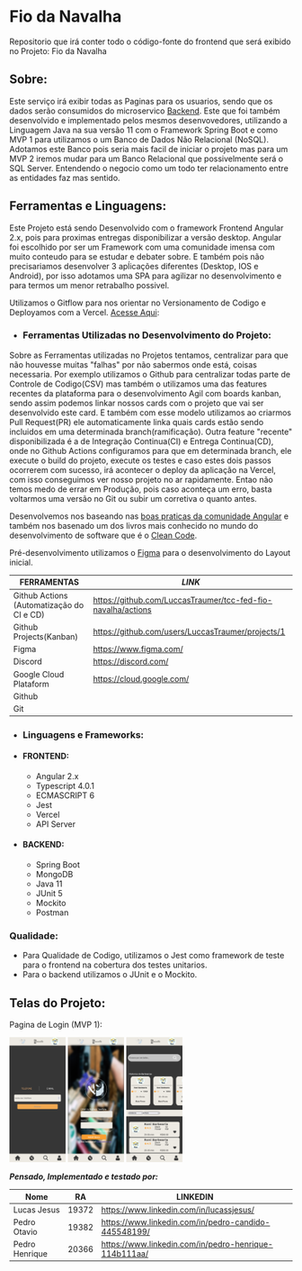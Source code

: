# Fio da Navalha
Repositorio que irá conter todo o código-fonte do frontend que será exibido no Projeto: Fio da Navalha


## Sobre:
Este serviço irá exibir todas as Paginas para os usuarios, sendo que os dados serão consumidos do microservico [Backend](https://github.com/LuccasTraumer/tcc-srv-fio-navalha). Este que foi também desenvolvido e implementado pelos mesmos desenvovedores, utilizando a Linguagem Java na sua versão 11 com o Framework Spring Boot e como MVP 1 para utilizamos o um Banco de Dados Não Relacional (NoSQL).
Adotamos este Banco pois seria mais facil de iniciar o projeto mas para um MVP 2 iremos mudar para um Banco Relacional que possivelmente será o SQL Server. Entendendo o negocio como um todo ter relacionamento entre as entidades faz mas sentido.

## Ferramentas e Linguagens:
Este Projeto está sendo Desenvolvido com o framework Frontend Angular 2.x, pois para proximas entregas disponibilizar a versão desktop.
Angular foi escolhido por ser um Framework com uma comunidade imensa com muito conteudo para se estudar e debater sobre. E também pois não precisariamos desenvolver 3 apĺicações diferentes (Desktop, IOS e Android), por isso adotamos uma SPA para agilizar no desenvolvimento e para termos um menor retrabalho possivel.

Utilizamos o Gitflow para nos orientar no Versionamento de Codigo e Deployamos com a Vercel. [Acesse Aqui](https://tcc-fed-fio-navalha-pcajw0lw5-luccastraumer.vercel.app/#/):

- ### Ferramentas Utilizadas no Desenvolvimento do Projeto:
Sobre as Ferramentas utilizadas no Projetos tentamos, centralizar para que não houvesse muitas "falhas" por não sabermos onde está, coisas necessaria.
Por exemplo utilizamos o Github para centralizar todas parte de Controle de Codigo(CSV) mas também o utilizamos uma das features recentes da plataforma para o desenvolvimento Agil com boards kanban, sendo assim podemos linkar nossos cards com o projeto que vai ser desenvolvido este card. E também com esse modelo utilizamos ao criarmos Pull Request(PR) ele automaticamente linka quais cards estão sendo incluidos em uma determinada branch(ramificação).
Outra feature "recente" disponibilizada é a de Integração Continua(CI) e Entrega Continua(CD), onde no Github Actions configuramos para que em determinada branch, ele execute o build do projeto, execute os testes e caso estes dois passos ocorrerem com sucesso, irá acontecer o deploy da aplicação na Vercel, com isso conseguimos ver nosso projeto no ar rapidamente.
Entao não temos medo de errar em Produção, pois caso aconteça um erro, basta voltarmos uma versão no Git ou subir um corretiva o quanto antes.

Desenvolvemos nos baseando nas [boas praticas da comunidade Angular](https://angular.io/guide/lazy-loading-ngmodules) e também nos basenado um dos livros mais conhecido no mundo do desenvolvimento de software que é o [Clean Code](https://balta.io/blog/clean-code).

Pré-desenvolvimento utilizamos o [Figma](https://www.figma.com/) para o desenvolvimento do Layout inicial.


**FERRAMENTAS** | ***LINK*** |
------------|--------
 Github Actions (Automatização do CI e CD) | https://github.com/LuccasTraumer/tcc-fed-fio-navalha/actions |
 Github Projects(Kanban) | https://github.com/users/LuccasTraumer/projects/1  |
 Figma | https://www.figma.com/ |
 Discord | https://discord.com/ |
 Google Cloud Plataform | https://cloud.google.com/ |
 Github |
 Git |

- ### Linguagens e Frameworks:
- #### **FRONTEND:**
  - Angular 2.x
  - Typescript 4.0.1
  - ECMASCRIPT 6
  - Jest
  - Vercel
  - API Server
- #### **BACKEND:**  
  - Spring Boot
  - MongoDB
  - Java 11
  - JUnit 5
  - Mockito
  - Postman

### Qualidade:
- Para Qualidade de Codigo, utilizamos o Jest como framework de teste para o frontend na cobertura dos testes unitarios.
- Para o backend utilizamos o JUnit e o Mockito.

## Telas do Projeto:
Pagina de Login (MVP 1):
<p float="left">
  <img src="./images/cadastro.png" width="100" alt="Tela de Cadastro"/>
  <img src="./images/login.png" width="100" alt="Tela de Login"/> 
  <img src="./images/buscar.png" width="100" alt="Tela de Buscar Barbearias"/>
</p>



***Pensado, Implementado e testado por:***

Nome        | RA | LINKEDIN
------------|-----|---------
Lucas Jesus | 19372| https://www.linkedin.com/in/lucassjesus/
Pedro Otavio | 19382| https://www.linkedin.com/in/pedro-candido-445548199/
Pedro Henrique | 20366| https://www.linkedin.com/in/pedro-henrique-114b111aa/
